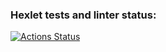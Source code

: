 ### Hexlet tests and linter status:
[![Actions Status](https://github.com/HAMMER17/js-oop-project-lvl1/workflows/hexlet-check/badge.svg)](https://github.com/HAMMER17/js-oop-project-lvl1/actions)